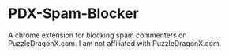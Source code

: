 # PDX-Spam-Blocker
A chrome extension for blocking spam commenters on PuzzleDragonX.com. I am not affiliated with PuzzleDragonX.com.
